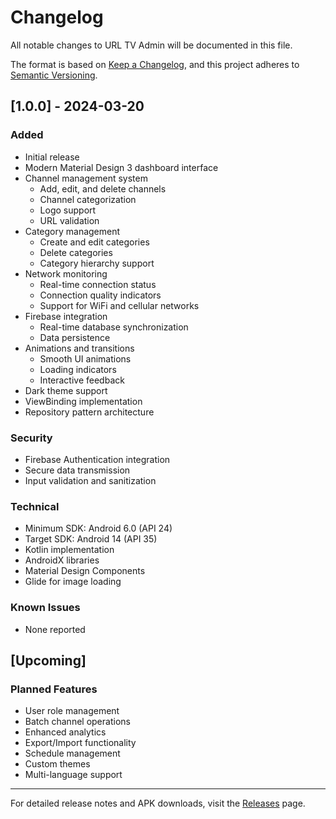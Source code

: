 # Changelog
All notable changes to URL TV Admin will be documented in this file.

The format is based on [Keep a Changelog](https://keepachangelog.com/en/1.0.0/),
and this project adheres to [Semantic Versioning](https://semver.org/spec/v2.0.0.html).

## [1.0.0] - 2024-03-20
### Added
- Initial release
- Modern Material Design 3 dashboard interface
- Channel management system
  - Add, edit, and delete channels
  - Channel categorization
  - Logo support
  - URL validation
- Category management
  - Create and edit categories
  - Delete categories
  - Category hierarchy support
- Network monitoring
  - Real-time connection status
  - Connection quality indicators
  - Support for WiFi and cellular networks
- Firebase integration
  - Real-time database synchronization
  - Data persistence
- Animations and transitions
  - Smooth UI animations
  - Loading indicators
  - Interactive feedback
- Dark theme support
- ViewBinding implementation
- Repository pattern architecture

### Security
- Firebase Authentication integration
- Secure data transmission
- Input validation and sanitization

### Technical
- Minimum SDK: Android 6.0 (API 24)
- Target SDK: Android 14 (API 35)
- Kotlin implementation
- AndroidX libraries
- Material Design Components
- Glide for image loading

### Known Issues
- None reported

## [Upcoming]
### Planned Features
- User role management
- Batch channel operations
- Enhanced analytics
- Export/Import functionality
- Schedule management
- Custom themes
- Multi-language support

---

For detailed release notes and APK downloads, visit the [Releases](https://github.com/yourusername/urltvadmin/releases) page. 